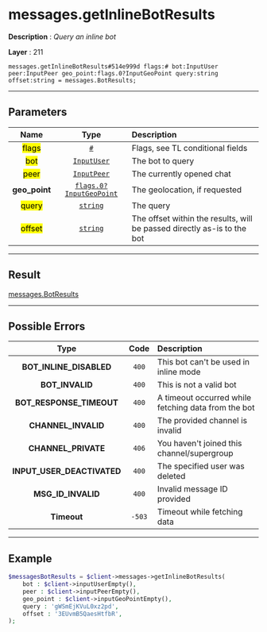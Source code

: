 # messages.getInlineBotResults

**Description** : *Query an inline bot*

**Layer** : 211

```tl
messages.getInlineBotResults#514e999d flags:# bot:InputUser peer:InputPeer geo_point:flags.0?InputGeoPoint query:string offset:string = messages.BotResults;
```

---

## Parameters

| Name | Type | Description |
| :---: | :---: | :--- |
| <mark>flags</mark> | [`#`](type/#) | Flags, see TL conditional fields |
| <mark>bot</mark> | [`InputUser`](type/InputUser) | The bot to query |
| <mark>peer</mark> | [`InputPeer`](type/InputPeer) | The currently opened chat |
| **geo_point** | [`flags.0?InputGeoPoint`](type/InputGeoPoint) | The geolocation, if requested |
| <mark>query</mark> | [`string`](type/string) | The query |
| <mark>offset</mark> | [`string`](type/string) | The offset within the results, will be passed directly as-is to the bot |

---

## Result

[messages.BotResults](type/messages.BotResults)

---

## Possible Errors

| Type | Code | Description |
| :---: | :---: | :--- |
| **BOT_INLINE_DISABLED** | `400` | This bot can't be used in inline mode |
| **BOT_INVALID** | `400` | This is not a valid bot |
| **BOT_RESPONSE_TIMEOUT** | `400` | A timeout occurred while fetching data from the bot |
| **CHANNEL_INVALID** | `400` | The provided channel is invalid |
| **CHANNEL_PRIVATE** | `406` | You haven't joined this channel/supergroup |
| **INPUT_USER_DEACTIVATED** | `400` | The specified user was deleted |
| **MSG_ID_INVALID** | `400` | Invalid message ID provided |
| **Timeout** | `-503` | Timeout while fetching data |

---

## Example

```php
$messagesBotResults = $client->messages->getInlineBotResults(
	bot : $client->inputUserEmpty(),
	peer : $client->inputPeerEmpty(),
	geo_point : $client->inputGeoPointEmpty(),
	query : 'gWSmEjKVuL0xz2pd',
	offset : '3EUvmB5QaesHtfbR',
);
```